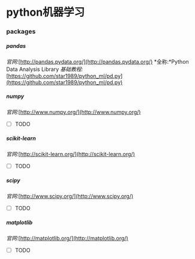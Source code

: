 # python机器学习
### packages
##### pandas
*官网:*[http://pandas.pydata.org/](http://pandas.pydata.org/)
*全称:*Python Data Analysis Library
*基础教程:*[https://github.com/star1989/python_ml/pd.py](https://github.com/star1989/python_ml/pd.py)

##### numpy
*官网:*[http://www.numpy.org/](http://www.numpy.org/)
- [ ] TODO

##### scikit-learn
*官网:*[http://scikit-learn.org/](http://scikit-learn.org/)
- [ ] TODO

##### scipy
*官网:*[http://www.scipy.org/](http://www.scipy.org/)
- [ ] TODO

##### matplotlib
*官网:*[http://matplotlib.org/](http://matplotlib.org/)
- [ ] TODO

